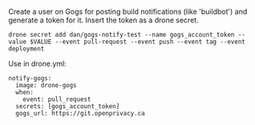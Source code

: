 Create a user on Gogs for posting build notifications (like 'buildbot') and generate a token for it. Insert the token as a drone secret.

    drone secret add dan/gogs-notify-test --name gogs_account_token --value $VALUE --event pull-request --event push --event tag --event deployment

Use in drone.yml:

    notify-gogs:
      image: drone-gogs
      when:
        event: pull_request
      secrets: [gogs_account_token]
      gogs_url: https://git.openprivacy.ca


